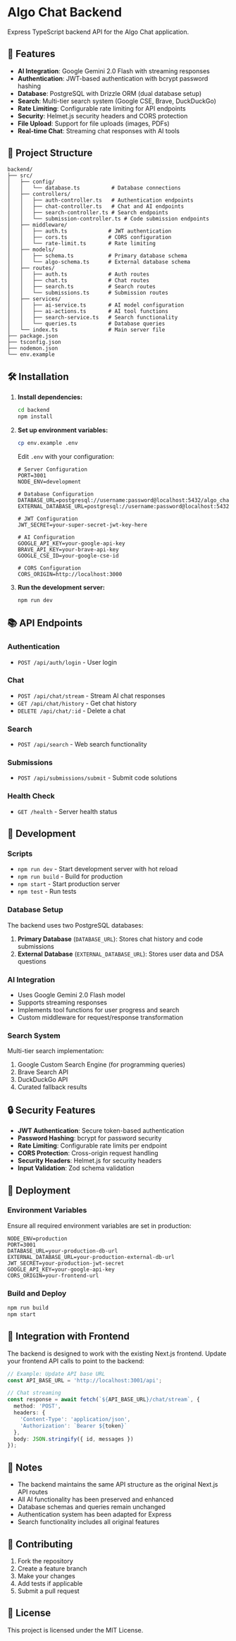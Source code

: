 # Algo Chat Backend

Express TypeScript backend API for the Algo Chat application.

## 🚀 Features

- **AI Integration**: Google Gemini 2.0 Flash with streaming responses
- **Authentication**: JWT-based authentication with bcrypt password hashing
- **Database**: PostgreSQL with Drizzle ORM (dual database setup)
- **Search**: Multi-tier search system (Google CSE, Brave, DuckDuckGo)
- **Rate Limiting**: Configurable rate limiting for API endpoints
- **Security**: Helmet.js security headers and CORS protection
- **File Upload**: Support for file uploads (images, PDFs)
- **Real-time Chat**: Streaming chat responses with AI tools

## 📁 Project Structure

```
backend/
├── src/
│   ├── config/
│   │   └── database.ts          # Database connections
│   ├── controllers/
│   │   ├── auth-controller.ts   # Authentication endpoints
│   │   ├── chat-controller.ts   # Chat and AI endpoints
│   │   ├── search-controller.ts # Search endpoints
│   │   └── submission-controller.ts # Code submission endpoints
│   ├── middleware/
│   │   ├── auth.ts             # JWT authentication
│   │   ├── cors.ts             # CORS configuration
│   │   └── rate-limit.ts       # Rate limiting
│   ├── models/
│   │   ├── schema.ts           # Primary database schema
│   │   └── algo-schema.ts      # External database schema
│   ├── routes/
│   │   ├── auth.ts             # Auth routes
│   │   ├── chat.ts             # Chat routes
│   │   ├── search.ts           # Search routes
│   │   └── submissions.ts      # Submission routes
│   ├── services/
│   │   ├── ai-service.ts       # AI model configuration
│   │   ├── ai-actions.ts       # AI tool functions
│   │   ├── search-service.ts   # Search functionality
│   │   └── queries.ts          # Database queries
│   └── index.ts                # Main server file
├── package.json
├── tsconfig.json
├── nodemon.json
└── env.example
```

## 🛠️ Installation

1. **Install dependencies:**
   ```bash
   cd backend
   npm install
   ```

2. **Set up environment variables:**
   ```bash
   cp env.example .env
   ```
   
   Edit `.env` with your configuration:
   ```env
   # Server Configuration
   PORT=3001
   NODE_ENV=development
   
   # Database Configuration
   DATABASE_URL=postgresql://username:password@localhost:5432/algo_chat
   EXTERNAL_DATABASE_URL=postgresql://username:password@localhost:5432/external_db
   
   # JWT Configuration
   JWT_SECRET=your-super-secret-jwt-key-here
   
   # AI Configuration
   GOOGLE_API_KEY=your-google-api-key
   BRAVE_API_KEY=your-brave-api-key
   GOOGLE_CSE_ID=your-google-cse-id
   
   # CORS Configuration
   CORS_ORIGIN=http://localhost:3000
   ```

3. **Run the development server:**
   ```bash
   npm run dev
   ```

## 📚 API Endpoints

### Authentication
- `POST /api/auth/login` - User login

### Chat
- `POST /api/chat/stream` - Stream AI chat responses
- `GET /api/chat/history` - Get chat history
- `DELETE /api/chat/:id` - Delete a chat

### Search
- `POST /api/search` - Web search functionality

### Submissions
- `POST /api/submissions/submit` - Submit code solutions

### Health Check
- `GET /health` - Server health status

## 🔧 Development

### Scripts
- `npm run dev` - Start development server with hot reload
- `npm run build` - Build for production
- `npm start` - Start production server
- `npm test` - Run tests

### Database Setup
The backend uses two PostgreSQL databases:

1. **Primary Database** (`DATABASE_URL`): Stores chat history and code submissions
2. **External Database** (`EXTERNAL_DATABASE_URL`): Stores user data and DSA questions

### AI Integration
- Uses Google Gemini 2.0 Flash model
- Supports streaming responses
- Implements tool functions for user progress and search
- Custom middleware for request/response transformation

### Search System
Multi-tier search implementation:
1. Google Custom Search Engine (for programming queries)
2. Brave Search API
3. DuckDuckGo API
4. Curated fallback results

## 🔒 Security Features

- **JWT Authentication**: Secure token-based authentication
- **Password Hashing**: bcrypt for password security
- **Rate Limiting**: Configurable rate limits per endpoint
- **CORS Protection**: Cross-origin request handling
- **Security Headers**: Helmet.js for security headers
- **Input Validation**: Zod schema validation

## 🚀 Deployment

### Environment Variables
Ensure all required environment variables are set in production:

```env
NODE_ENV=production
PORT=3001
DATABASE_URL=your-production-db-url
EXTERNAL_DATABASE_URL=your-production-external-db-url
JWT_SECRET=your-production-jwt-secret
GOOGLE_API_KEY=your-google-api-key
CORS_ORIGIN=your-frontend-url
```

### Build and Deploy
```bash
npm run build
npm start
```

## 🔗 Integration with Frontend

The backend is designed to work with the existing Next.js frontend. Update your frontend API calls to point to the backend:

```typescript
// Example: Update API base URL
const API_BASE_URL = 'http://localhost:3001/api';

// Chat streaming
const response = await fetch(`${API_BASE_URL}/chat/stream`, {
  method: 'POST',
  headers: {
    'Content-Type': 'application/json',
    'Authorization': `Bearer ${token}`
  },
  body: JSON.stringify({ id, messages })
});
```

## 📝 Notes

- The backend maintains the same API structure as the original Next.js API routes
- All AI functionality has been preserved and enhanced
- Database schemas and queries remain unchanged
- Authentication system has been adapted for Express
- Search functionality includes all original features

## 🤝 Contributing

1. Fork the repository
2. Create a feature branch
3. Make your changes
4. Add tests if applicable
5. Submit a pull request

## 📄 License

This project is licensed under the MIT License. 